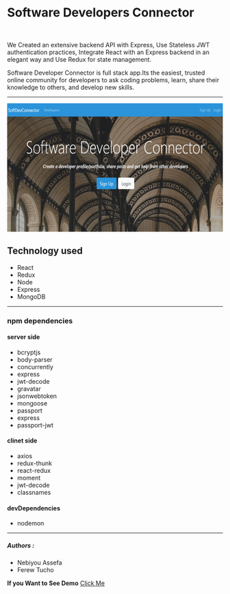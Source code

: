 <h1>Software Developers Connector</h1>
<br>
<p>We Created an extensive backend API with Express, Use Stateless JWT authentication practices, 
Integrate React with an Express backend in an elegant way and Use Redux for state management.</p>
<p>Software Developer Connector  is full stack app.Its the easiest, trusted online community for developers to ask coding problems, learn, share their knowledge to others, and develop new skills.</p>
<hr>
<img src = "client/src/img/homepage.png" width = "650 px" height = "300 px">
<h2>Technology used</h2>
<ul>
<li>React</li>
<li>Redux</li>
<li>Node</li>
<li>Express</li>
<li>MongoDB</li>
</ul>
<hr>
<h3>npm dependencies</h3>
<h4>server side</h4>
 <ul>
<li>bcryptjs</li>
<li>body-parser</li>
<li>concurrently</li>
<li>express</li>
<li>jwt-decode</li>
<li>gravatar</li>
 <li>jsonwebtoken</li>
<li>mongoose</li>
<li>passport</li>
<li>express</li>
<li>passport-jwt</li>
</ul>
<h4>clinet side</h4>
<ul>
<li>axios</li>
<li>redux-thunk</li>
<li>react-redux</li>
<li>moment</li>
<li>jwt-decode</li>
<li>classnames</li>
</ul>
  <h4>devDependencies</h4>
  <ul>
  <li>nodemon</li>
</ul>

<hr>
<h5>Authors :</h5>
<ul>
<li>Nebiyou Assefa</li>
<li>Ferew Tucho</li>
</ul>

<strong>If you Want to See Demo</strong> <a href = "https://mysterious-savannah-24245.herokuapp.com/" target="_blank">Click Me</a>
